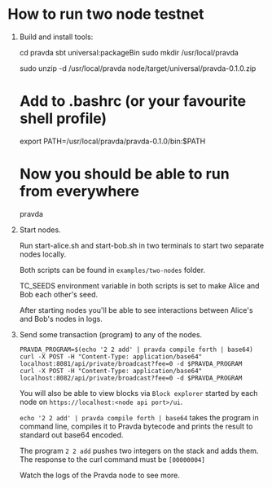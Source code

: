# How to run two node testnet

1. Build and install tools:

	cd pravda
	sbt universal:packageBin
	sudo mkdir /usr/local/pravda

	sudo unzip -d /usr/local/pravda node/target/universal/pravda-0.1.0.zip

	# Add to .bashrc (or your favourite shell profile)
	export PATH=/usr/local/pravda/pravda-0.1.0/bin:$PATH

	# Now you should be able to run from everywhere
	pravda

2. Start nodes.

	Run start-alice.sh and start-bob.sh in two terminals to start
	two separate nodes locally.

	Both scripts can be found in `examples/two-nodes` folder.

	TC_SEEDS environment variable in both scripts is set to make Alice and Bob
	each other's seed.

	After starting nodes you'll be able to see interactions between Alice's and
	Bob's nodes in logs.

3. Send some transaction (program) to any of the nodes.
	```
	PRAVDA_PROGRAM=$(echo '2 2 add' | pravda compile forth | base64)
	curl -X POST -H "Content-Type: application/base64" localhost:8081/api/private/broadcast?fee=0 -d $PRAVDA_PROGRAM
	curl -X POST -H "Content-Type: application/base64" localhost:8082/api/private/broadcast?fee=0 -d $PRAVDA_PROGRAM
	```

	You will also be able to view blocks via `Block explorer` started by each
	node on `https://localhost:<node api port>/ui`.

	`echo '2 2 add' | pravda compile forth | base64` takes the program in command line, compiles it to
	Pravda bytecode and prints the result to standard out base64 encoded.

	The program `2 2 add` pushes two integers on the stack and adds them. The
	response to the curl command must be `[00000004]`

	Watch the logs of the Pravda node to see more.


